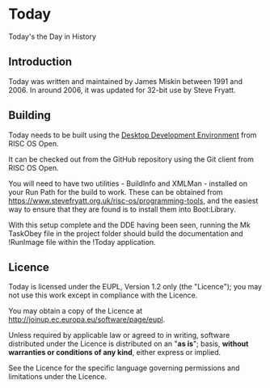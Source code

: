 Today
=====

Today's the Day in History


Introduction
------------

Today was written and maintained by James Miskin between 1991 and 2006. In around 2006, it was updated for 32-bit use by Steve Fryatt.


Building
--------

Today needs to be built using the [Desktop Development Environment](https://www.riscosopen.org/content/sales/dde) from RISC OS Open.

It can be checked out from the GitHub repository using the Git client from RISC OS Open.

You will need to have two utilities - BuildInfo and XMLMan - installed on your Run Path for the build to work. These can be obtained from <https://www.stevefryatt.org.uk/risc-os/programming-tools>, and the easiest way to ensure that they are found is to install them into Boot:Library.

With this setup complete and the DDE having been seen, running the Mk TaskObey file in the project folder should build the documentation and !RunImage file within the !Today application.


Licence
-------

Today is licensed under the EUPL, Version 1.2 only (the "Licence"); you may not use this work except in compliance with the Licence.

You may obtain a copy of the Licence at <http://joinup.ec.europa.eu/software/page/eupl>.

Unless required by applicable law or agreed to in writing, software distributed under the Licence is distributed on an "**as is**"; basis, **without warranties or conditions of any kind**, either express or implied.

See the Licence for the specific language governing permissions and limitations under the Licence.